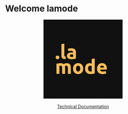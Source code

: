# Welcome lamode

<p align="center">
    <img src="/docs/resources/images/icon.png" width="256" height="256" />
</p>

<p align="center">
    <a href="/docs/index.md">Technical Documentation</a>
</p>
